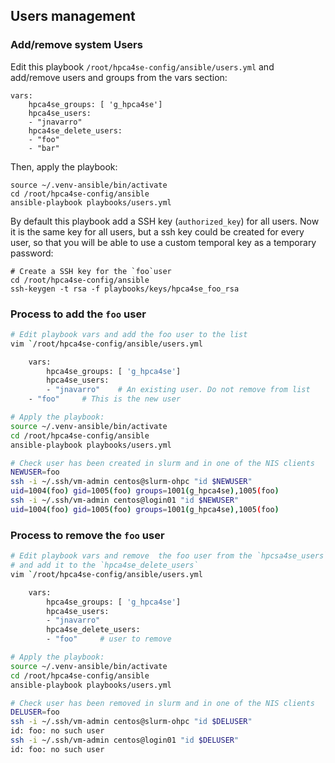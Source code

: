 ## Users management

### Add/remove system Users
Edit this playbook `/root/hpca4se-config/ansible/users.yml` and add/remove users and groups from the vars section:

    vars:
        hpca4se_groups: [ 'g_hpca4se']
        hpca4se_users:
        - "jnavarro"
        hpca4se_delete_users:
        - "foo"
        - "bar"

Then, apply the playbook:

    source ~/.venv-ansible/bin/activate
    cd /root/hpca4se-config/ansible
    ansible-playbook playbooks/users.yml


By default this playbook add a SSH key (`authorized_key`) for all users. Now it is the same key for all users, but a ssh key could be created for every user, so that you will be able to use a custom temporal key as a temporary password:

    # Create a SSH key for the `foo`user
    cd /root/hpca4se-config/ansible
    ssh-keygen -t rsa -f playbooks/keys/hpca4se_foo_rsa


### Process to add the `foo` user
```bash
# Edit playbook vars and add the foo user to the list
vim `/root/hpca4se-config/ansible/users.yml

    vars:
        hpca4se_groups: [ 'g_hpca4se']
        hpca4se_users:
        - "jnavarro"	# An existing user. Do not remove from list
	- "foo"		# This is the new user

# Apply the playbook:
source ~/.venv-ansible/bin/activate
cd /root/hpca4se-config/ansible
ansible-playbook playbooks/users.yml

# Check user has been created in slurm and in one of the NIS clients
NEWUSER=foo
ssh -i ~/.ssh/vm-admin centos@slurm-ohpc "id $NEWUSER"
uid=1004(foo) gid=1005(foo) groups=1001(g_hpca4se),1005(foo)
ssh -i ~/.ssh/vm-admin centos@login01 "id $NEWUSER"
uid=1004(foo) gid=1005(foo) groups=1001(g_hpca4se),1005(foo)
```

### Process to remove the `foo` user
```bash
# Edit playbook vars and remove  the foo user from the `hpcsa4se_users` list 
# and add it to the `hpca4se_delete_users`
vim `/root/hpca4se-config/ansible/users.yml

    vars:
        hpca4se_groups: [ 'g_hpca4se']
        hpca4se_users:
        - "jnavarro"
        hpca4se_delete_users:
        - "foo"		# user to remove

# Apply the playbook:
source ~/.venv-ansible/bin/activate
cd /root/hpca4se-config/ansible
ansible-playbook playbooks/users.yml

# Check user has been removed in slurm and in one of the NIS clients
DELUSER=foo
ssh -i ~/.ssh/vm-admin centos@slurm-ohpc "id $DELUSER"
id: foo: no such user
ssh -i ~/.ssh/vm-admin centos@login01 "id $DELUSER"
id: foo: no such user
```


